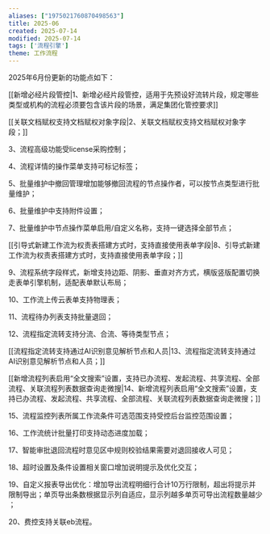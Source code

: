 ```yaml
---
aliases: ["1975021760870498563"]
title: 2025-06
created: 2025-07-14
modified: 2025-07-14
tags: ['流程引擎']
theme: 工作流程
---
```


2025年6月份更新的功能点如下：

[[新增必经片段管控|1、新增必经片段管控，适用于先预设好流转片段，规定哪些类型或机构的流程必须要包含该片段的场景，满足集团化管控要求]]

[[关联文档赋权支持文档赋权对象字段|2、关联文档赋权支持文档赋权对象字段；]]

3、流程高级功能受license采购控制；

4、流程详情的操作菜单支持可标记标签；

5、批量维护中撤回管理增加能够撤回流程的节点操作者，可以按节点类型进行批量维护；

6、批量维护中支持附件设置；

7、批量维护中节点操作菜单启用/自定义名称，支持一键选择全部节点；

[[引导式新建工作流为权责表搭建方式时，支持直接使用表单字段|8、引导式新建工作流为权责表搭建方式时，支持直接使用表单字段；]]

9、流程系统字段样式，新增支持边距、阴影、垂直对齐方式，横版竖版配置切换走表单引擎机制，适配表单默认布局；

10、工作流上传云表单支持物理表；

11、流程待办列表支持批量退回；

12、流程指定流转支持分流、合流、等待类型节点；

[[流程指定流转支持通过AI识别意见解析节点和人员|13、流程指定流转支持通过AI识别意见解析节点和人员；]]

[[新增流程列表启用“全文搜索”设置，支持已办流程、发起流程、共享流程、全部流程、关联流程列表数据查询走微搜|14、新增流程列表启用“全文搜索”设置，支持已办流程、发起流程、共享流程、全部流程、关联流程列表数据查询走微搜；]]

15、流程监控列表所属工作流条件可选范围支持受控后台监控范围设置；

16、工作流统计批量打印支持动态进度加载；

17、智能审批退回流程时意见区中规则校验结果需要对退回接收人可见；

18、超时设置及条件设置相关窗口增加说明提示及优化交互；

19、自定义报表导出优化：增加导出流程明细行合计10万行限制，超出将提示并限制导出；单页导出条数根据显示列自适应，显示列越多单页可导出流程数量越少 ；

20、费控支持关联eb流程。